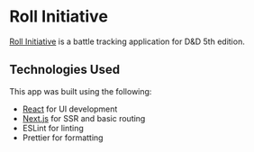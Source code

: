 # Roll Initiative

[Roll Initiative](https://www.rollinit.xyz/) is a battle tracking application for D&amp;D 5th edition.

## Technologies Used

This app was built using the following:

- [React](https://reactjs.org/) for UI development
- [Next.js](https://nextjs.org) for SSR and basic routing
- ESLint for linting
- Prettier for formatting

